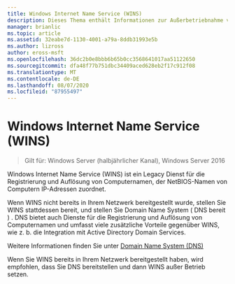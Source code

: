 ```yaml
---
title: Windows Internet Name Service (WINS)
description: Dieses Thema enthält Informationen zur Außerbetriebnahme von WINS und zum Verwenden von DNS für die Namensauflösungsdienste in Ihrem Netzwerk.
manager: brianlic
ms.topic: article
ms.assetid: 32eabe7d-1130-4001-a79a-8ddb31993e5b
ms.author: lizross
author: eross-msft
ms.openlocfilehash: 36dc2b0e8bbb6b65b0cc3568641017aa51122650
ms.sourcegitcommit: dfa48f77b751dbc34409aced628eb2f17c912f08
ms.translationtype: MT
ms.contentlocale: de-DE
ms.lasthandoff: 08/07/2020
ms.locfileid: "87955497"
---
```

#  <a name="windows-internet-name-service-wins"></a>Windows Internet Name Service (WINS)

>Gilt für: Windows Server (halbjährlicher Kanal), Windows Server 2016

Windows Internet Name Service (WINS) ist ein Legacy Dienst für die Registrierung und Auflösung von Computernamen, der NetBIOS-Namen von Computern IP-Adressen zuordnet.

Wenn WINS nicht bereits in Ihrem Netzwerk bereitgestellt wurde, stellen Sie WINS stattdessen bereit, und stellen Sie Domain Name System \( DNS bereit \) . DNS bietet auch Dienste für die Registrierung und Auflösung von Computernamen und umfasst viele zusätzliche Vorteile gegenüber WINS, wie z. b. die Integration mit Active Directory Domain Services.

Weitere Informationen finden Sie unter [Domain Name System (DNS)](https://docs.microsoft.com/windows-server/networking/dns/dns-top)

Wenn Sie WINS bereits in Ihrem Netzwerk bereitgestellt haben, wird empfohlen, dass Sie DNS bereitstellen und dann WINS außer Betrieb setzen.
